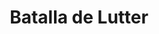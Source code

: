 ﻿---
title: "Batalla de Lutter"
permalink: periodes_783.html
layout: periode
dataInici: 1626-08-27
sidebar: periodes
pares:
  - 438:
    title: "Guerra de los Treinta Años"
    dataInici: "(1618)"
    dataFi: "(1648)"

fills:
jocsPrincipals:
jocsEscenaris:
jocsEpoca:
  - title: "Saints in Armor"
    bggId: 101682
    escenari: "Lutter am Barenberge"
    dataInici: 
    dataFi: 

jocsEpocaEscenaris:
---
